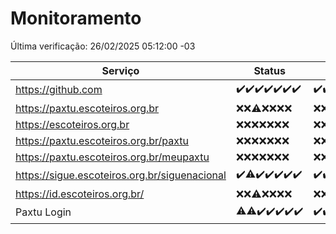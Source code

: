 # Monitoramento

Última verificação: 26/02/2025 05:12:00 -03

|Serviço|Status|Últimas 24h|
|---|---|---|
|https://github.com|<span title="2025-02-19: OK=23">✔️</span><span title="2025-02-20: OK=22">✔️</span><span title="2025-02-21: OK=23">✔️</span><span title="2025-02-22: OK=23">✔️</span><span title="2025-02-23: OK=23">✔️</span><span title="2025-02-24: OK=23">✔️</span><span title="2025-02-25: OK=7">✔️</span>|<span title="25/02/2025 05:12:00 -03 : 200">✔️</span><span title="25/02/2025 06:09:00 -03 : 200">✔️</span><span title="25/02/2025 07:09:00 -03 : 200">✔️</span><span title="25/02/2025 08:07:00 -03 : 200">✔️</span><span title="25/02/2025 09:15:00 -03 : 200">✔️</span><span title="25/02/2025 10:17:00 -03 : 200">✔️</span><span title="25/02/2025 11:08:00 -03 : 200">✔️</span><span title="25/02/2025 12:09:00 -03 : 200">✔️</span><span title="25/02/2025 13:10:00 -03 : 200">✔️</span><span title="25/02/2025 14:09:00 -03 : 200">✔️</span><span title="25/02/2025 15:12:00 -03 : 200">✔️</span><span title="25/02/2025 16:07:00 -03 : 200">✔️</span><span title="25/02/2025 17:09:00 -03 : 200">✔️</span><span title="25/02/2025 18:07:00 -03 : 200">✔️</span><span title="25/02/2025 19:07:00 -03 : 200">✔️</span><span title="25/02/2025 20:08:00 -03 : 200">✔️</span><span title="25/02/2025 21:41:00 -03 : 200">✔️</span><span title="25/02/2025 23:12:00 -03 : 200">✔️</span><span title="26/02/2025 00:16:00 -03 : 200">✔️</span><span title="26/02/2025 01:11:00 -03 : 200">✔️</span><span title="26/02/2025 02:09:00 -03 : 200">✔️</span><span title="26/02/2025 03:12:00 -03 : 200">✔️</span><span title="26/02/2025 04:08:00 -03 : 200">✔️</span><span title="26/02/2025 05:11:00 -03 : 200">✔️</span>|
|https://paxtu.escoteiros.org.br|<span title="2025-02-19: Falhas=23">❌</span><span title="2025-02-20: Falhas=22">❌</span><span title="2025-02-21: OK=1, Falhas=22">⚠️</span><span title="2025-02-22: Falhas=23">❌</span><span title="2025-02-23: Falhas=23">❌</span><span title="2025-02-24: Falhas=23">❌</span><span title="2025-02-25: Falhas=7">❌</span>|<span title="25/02/2025 05:12:00 -03 : 403">❌</span><span title="25/02/2025 06:09:00 -03 : 403">❌</span><span title="25/02/2025 07:09:00 -03 : 403">❌</span><span title="25/02/2025 08:07:00 -03 : 403">❌</span><span title="25/02/2025 09:15:00 -03 : 403">❌</span><span title="25/02/2025 10:17:00 -03 : 403">❌</span><span title="25/02/2025 11:08:00 -03 : 403">❌</span><span title="25/02/2025 12:09:00 -03 : 403">❌</span><span title="25/02/2025 13:10:00 -03 : 403">❌</span><span title="25/02/2025 14:09:00 -03 : 403">❌</span><span title="25/02/2025 15:12:00 -03 : 403">❌</span><span title="25/02/2025 16:07:00 -03 : 403">❌</span><span title="25/02/2025 17:09:00 -03 : 403">❌</span><span title="25/02/2025 18:07:00 -03 : 403">❌</span><span title="25/02/2025 19:08:00 -03 : 403">❌</span><span title="25/02/2025 20:08:00 -03 : 403">❌</span><span title="25/02/2025 21:41:00 -03 : 403">❌</span><span title="25/02/2025 23:12:00 -03 : 403">❌</span><span title="26/02/2025 00:16:00 -03 : 403">❌</span><span title="26/02/2025 01:11:00 -03 : 403">❌</span><span title="26/02/2025 02:09:00 -03 : 403">❌</span><span title="26/02/2025 03:12:00 -03 : 403">❌</span><span title="26/02/2025 04:08:00 -03 : 403">❌</span><span title="26/02/2025 05:12:00 -03 : 403">❌</span>|
|https://escoteiros.org.br|<span title="2025-02-19: Falhas=23">❌</span><span title="2025-02-20: Falhas=22">❌</span><span title="2025-02-21: Falhas=23">❌</span><span title="2025-02-22: Falhas=23">❌</span><span title="2025-02-23: Falhas=23">❌</span><span title="2025-02-24: Falhas=23">❌</span><span title="2025-02-25: Falhas=7">❌</span>|<span title="25/02/2025 05:12:00 -03 : 403">❌</span><span title="25/02/2025 06:09:00 -03 : 403">❌</span><span title="25/02/2025 07:09:00 -03 : 403">❌</span><span title="25/02/2025 08:07:00 -03 : 403">❌</span><span title="25/02/2025 09:15:00 -03 : 403">❌</span><span title="25/02/2025 10:17:00 -03 : 403">❌</span><span title="25/02/2025 11:08:00 -03 : 403">❌</span><span title="25/02/2025 12:09:00 -03 : 403">❌</span><span title="25/02/2025 13:10:00 -03 : 403">❌</span><span title="25/02/2025 14:09:00 -03 : 403">❌</span><span title="25/02/2025 15:12:00 -03 : 403">❌</span><span title="25/02/2025 16:07:00 -03 : 403">❌</span><span title="25/02/2025 17:09:00 -03 : 403">❌</span><span title="25/02/2025 18:07:00 -03 : 403">❌</span><span title="25/02/2025 19:08:00 -03 : 403">❌</span><span title="25/02/2025 20:08:00 -03 : 403">❌</span><span title="25/02/2025 21:41:00 -03 : 403">❌</span><span title="25/02/2025 23:12:00 -03 : 403">❌</span><span title="26/02/2025 00:16:00 -03 : 403">❌</span><span title="26/02/2025 01:11:00 -03 : 403">❌</span><span title="26/02/2025 02:09:00 -03 : 403">❌</span><span title="26/02/2025 03:12:00 -03 : 403">❌</span><span title="26/02/2025 04:08:00 -03 : 403">❌</span><span title="26/02/2025 05:12:00 -03 : 403">❌</span>|
|https://paxtu.escoteiros.org.br/paxtu|<span title="2025-02-19: Falhas=23">❌</span><span title="2025-02-20: Falhas=22">❌</span><span title="2025-02-21: Falhas=23">❌</span><span title="2025-02-22: Falhas=23">❌</span><span title="2025-02-23: Falhas=23">❌</span><span title="2025-02-24: Falhas=23">❌</span><span title="2025-02-25: Falhas=7">❌</span>|<span title="25/02/2025 05:12:00 -03 : 403">❌</span><span title="25/02/2025 06:09:00 -03 : 403">❌</span><span title="25/02/2025 07:09:00 -03 : 403">❌</span><span title="25/02/2025 08:07:00 -03 : 403">❌</span><span title="25/02/2025 09:15:00 -03 : 403">❌</span><span title="25/02/2025 10:17:00 -03 : 403">❌</span><span title="25/02/2025 11:08:00 -03 : 403">❌</span><span title="25/02/2025 12:09:00 -03 : 403">❌</span><span title="25/02/2025 13:10:00 -03 : 403">❌</span><span title="25/02/2025 14:09:00 -03 : 403">❌</span><span title="25/02/2025 15:12:00 -03 : 403">❌</span><span title="25/02/2025 16:07:00 -03 : 403">❌</span><span title="25/02/2025 17:09:00 -03 : 403">❌</span><span title="25/02/2025 18:07:00 -03 : 403">❌</span><span title="25/02/2025 19:08:00 -03 : 403">❌</span><span title="25/02/2025 20:08:00 -03 : 403">❌</span><span title="25/02/2025 21:41:00 -03 : 403">❌</span><span title="25/02/2025 23:12:00 -03 : 403">❌</span><span title="26/02/2025 00:16:00 -03 : 403">❌</span><span title="26/02/2025 01:11:00 -03 : 403">❌</span><span title="26/02/2025 02:09:00 -03 : 403">❌</span><span title="26/02/2025 03:12:00 -03 : 403">❌</span><span title="26/02/2025 04:08:00 -03 : 403">❌</span><span title="26/02/2025 05:12:00 -03 : 403">❌</span>|
|https://paxtu.escoteiros.org.br/meupaxtu|<span title="2025-02-19: Falhas=23">❌</span><span title="2025-02-20: Falhas=22">❌</span><span title="2025-02-21: Falhas=23">❌</span><span title="2025-02-22: Falhas=23">❌</span><span title="2025-02-23: Falhas=23">❌</span><span title="2025-02-24: Falhas=23">❌</span><span title="2025-02-25: Falhas=7">❌</span>|<span title="25/02/2025 05:12:00 -03 : 403">❌</span><span title="25/02/2025 06:09:00 -03 : 403">❌</span><span title="25/02/2025 07:09:00 -03 : 403">❌</span><span title="25/02/2025 08:07:00 -03 : 403">❌</span><span title="25/02/2025 09:15:00 -03 : 403">❌</span><span title="25/02/2025 10:17:00 -03 : 403">❌</span><span title="25/02/2025 11:08:00 -03 : 403">❌</span><span title="25/02/2025 12:09:00 -03 : 403">❌</span><span title="25/02/2025 13:10:00 -03 : 403">❌</span><span title="25/02/2025 14:09:00 -03 : 403">❌</span><span title="25/02/2025 15:12:00 -03 : 403">❌</span><span title="25/02/2025 16:07:00 -03 : 403">❌</span><span title="25/02/2025 17:09:00 -03 : 403">❌</span><span title="25/02/2025 18:07:00 -03 : 403">❌</span><span title="25/02/2025 19:08:00 -03 : 403">❌</span><span title="25/02/2025 20:08:00 -03 : 403">❌</span><span title="25/02/2025 21:41:00 -03 : 403">❌</span><span title="25/02/2025 23:12:00 -03 : 403">❌</span><span title="26/02/2025 00:16:00 -03 : 403">❌</span><span title="26/02/2025 01:11:00 -03 : 403">❌</span><span title="26/02/2025 02:09:00 -03 : 403">❌</span><span title="26/02/2025 03:12:00 -03 : 403">❌</span><span title="26/02/2025 04:08:00 -03 : 403">❌</span><span title="26/02/2025 05:12:00 -03 : 403">❌</span>|
|https://sigue.escoteiros.org.br/siguenacional|<span title="2025-02-19: OK=23">✔️</span><span title="2025-02-20: OK=21, Falhas=1">⚠️</span><span title="2025-02-21: OK=23">✔️</span><span title="2025-02-22: OK=23">✔️</span><span title="2025-02-23: OK=23">✔️</span><span title="2025-02-24: OK=23">✔️</span><span title="2025-02-25: OK=7">✔️</span>|<span title="25/02/2025 05:12:00 -03 : 200">✔️</span><span title="25/02/2025 06:09:00 -03 : 200">✔️</span><span title="25/02/2025 07:09:00 -03 : 200">✔️</span><span title="25/02/2025 08:07:00 -03 : 200">✔️</span><span title="25/02/2025 09:15:00 -03 : 200">✔️</span><span title="25/02/2025 10:17:00 -03 : 200">✔️</span><span title="25/02/2025 11:08:00 -03 : 200">✔️</span><span title="25/02/2025 12:09:00 -03 : 200">✔️</span><span title="25/02/2025 13:10:00 -03 : 200">✔️</span><span title="25/02/2025 14:09:00 -03 : 200">✔️</span><span title="25/02/2025 15:12:00 -03 : 200">✔️</span><span title="25/02/2025 16:07:00 -03 : 200">✔️</span><span title="25/02/2025 17:09:00 -03 : 200">✔️</span><span title="25/02/2025 18:07:00 -03 : 200">✔️</span><span title="25/02/2025 19:08:00 -03 : 200">✔️</span><span title="25/02/2025 20:08:00 -03 : 200">✔️</span><span title="25/02/2025 21:41:00 -03 : 200">✔️</span><span title="25/02/2025 23:12:00 -03 : 200">✔️</span><span title="26/02/2025 00:16:00 -03 : 200">✔️</span><span title="26/02/2025 01:11:00 -03 : 200">✔️</span><span title="26/02/2025 02:09:00 -03 : 200">✔️</span><span title="26/02/2025 03:12:00 -03 : 200">✔️</span><span title="26/02/2025 04:08:00 -03 : 200">✔️</span><span title="26/02/2025 05:12:00 -03 : 200">✔️</span>|
|https://id.escoteiros.org.br/|<span title="2025-02-19: Falhas=23">❌</span><span title="2025-02-20: Falhas=22">❌</span><span title="2025-02-21: OK=1, Falhas=22">⚠️</span><span title="2025-02-22: Falhas=23">❌</span><span title="2025-02-23: Falhas=23">❌</span><span title="2025-02-24: Falhas=23">❌</span><span title="2025-02-25: Falhas=7">❌</span>|<span title="25/02/2025 05:12:00 -03 : 403">❌</span><span title="25/02/2025 06:09:00 -03 : 403">❌</span><span title="25/02/2025 07:09:00 -03 : 403">❌</span><span title="25/02/2025 08:07:00 -03 : 403">❌</span><span title="25/02/2025 09:15:00 -03 : 403">❌</span><span title="25/02/2025 10:17:00 -03 : 403">❌</span><span title="25/02/2025 11:08:00 -03 : 403">❌</span><span title="25/02/2025 12:09:00 -03 : 403">❌</span><span title="25/02/2025 13:10:00 -03 : 403">❌</span><span title="25/02/2025 14:09:00 -03 : 403">❌</span><span title="25/02/2025 15:12:00 -03 : 403">❌</span><span title="25/02/2025 16:07:00 -03 : 403">❌</span><span title="25/02/2025 17:09:00 -03 : 403">❌</span><span title="25/02/2025 18:07:00 -03 : 403">❌</span><span title="25/02/2025 19:08:00 -03 : 403">❌</span><span title="25/02/2025 20:08:00 -03 : 403">❌</span><span title="25/02/2025 21:41:00 -03 : 403">❌</span><span title="25/02/2025 23:12:00 -03 : 403">❌</span><span title="26/02/2025 00:16:00 -03 : 403">❌</span><span title="26/02/2025 01:11:00 -03 : 403">❌</span><span title="26/02/2025 02:09:00 -03 : 403">❌</span><span title="26/02/2025 03:12:00 -03 : 403">❌</span><span title="26/02/2025 04:08:00 -03 : 403">❌</span><span title="26/02/2025 05:12:00 -03 : 403">❌</span>|
|Paxtu Login|<span title="2025-02-19: OK=22, Falhas=1">⚠️</span><span title="2025-02-20: OK=21, Falhas=1">⚠️</span><span title="2025-02-21: OK=23">✔️</span><span title="2025-02-22: OK=23">✔️</span><span title="2025-02-23: OK=23">✔️</span><span title="2025-02-24: OK=23">✔️</span><span title="2025-02-25: OK=7">✔️</span>|<span title="25/02/2025 05:12:00 -03 : 200">✔️</span><span title="25/02/2025 06:09:00 -03 : 200">✔️</span><span title="25/02/2025 07:09:00 -03 : 200">✔️</span><span title="25/02/2025 08:07:00 -03 : 200">✔️</span><span title="25/02/2025 09:15:00 -03 : 200">✔️</span><span title="25/02/2025 10:17:00 -03 : 200">✔️</span><span title="25/02/2025 11:08:00 -03 : 200">✔️</span><span title="25/02/2025 12:09:00 -03 : 200">✔️</span><span title="25/02/2025 13:10:00 -03 : 200">✔️</span><span title="25/02/2025 14:09:00 -03 : 200">✔️</span><span title="25/02/2025 15:12:00 -03 : 200">✔️</span><span title="25/02/2025 16:07:00 -03 : 200">✔️</span><span title="25/02/2025 17:09:00 -03 : 200">✔️</span><span title="25/02/2025 18:07:00 -03 : 200">✔️</span><span title="25/02/2025 19:08:00 -03 : 200">✔️</span><span title="25/02/2025 20:08:00 -03 : 200">✔️</span><span title="25/02/2025 21:41:00 -03 : 200">✔️</span><span title="25/02/2025 23:12:00 -03 : 200">✔️</span><span title="26/02/2025 00:16:00 -03 : 200">✔️</span><span title="26/02/2025 01:11:00 -03 : 200">✔️</span><span title="26/02/2025 02:09:00 -03 : 200">✔️</span><span title="26/02/2025 03:12:00 -03 : 200">✔️</span><span title="26/02/2025 04:08:00 -03 : 200">✔️</span><span title="26/02/2025 05:12:00 -03 : 200">✔️</span>|
